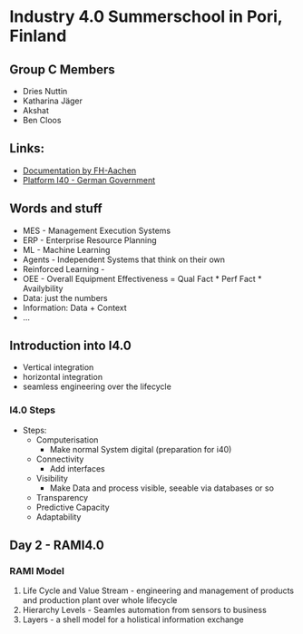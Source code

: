 # Industry 4.0 Summerschool in Pori, Finland

## Group C Members

- Dries Nuttin
- Katharina Jäger
- Akshat
- Ben Cloos

## Links:

- [Documentation by FH-Aachen](https://git.fh-aachen.de/lectures-material-wollert/hack-your-coffeemaschine/-/wikis/home)
- [Platform I40 - German Government](https://www.plattform-i40.de/IP/Navigation/EN/Home/home.html)

## Words and stuff

- MES - Management Execution Systems
- ERP - Enterprise Resource Planning 
- ML - Machine Learning
- Agents - Independent Systems that think on their own
- Reinforced Learning - 
- OEE - Overall Equipment Effectiveness = Qual Fact * Perf Fact * Availybility
- Data: just the numbers
- Information: Data + Context
- ...

## Introduction into I4.0

- Vertical integration 
- horizontal integration
- seamless engineering over the lifecycle

### I4.0 Steps

- Steps:
    - Computerisation
        - Make normal System digital (preparation for i40)
    - Connectivity
        - Add interfaces 
    - Visibility
        - Make Data and process visible, seeable via databases or so
    - Transparency
    - Predictive Capacity
    - Adaptability
    

## Day 2 - RAMI4.0

### RAMI Model

1. Life Cycle and Value Stream - engineering and management of products and production plant over whole lifecycle
1. Hierarchy Levels - Seamles automation from sensors to business
1. Layers - a shell model for a holistical information exchange


